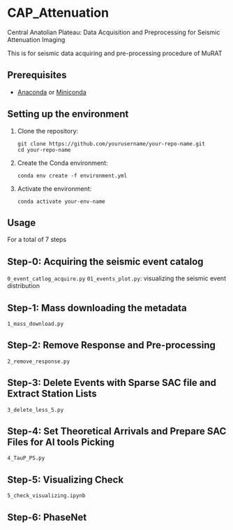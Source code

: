 # CAP_Attenuation
Central Anatolian Plateau: Data Acquisition and Preprocessing for Seismic Attenuation Imaging

This is for seismic data acquiring and pre-processing procedure of MuRAT


## Prerequisites

- [Anaconda](https://www.anaconda.com/products/distribution) or [Miniconda](https://docs.conda.io/en/latest/miniconda.html)

## Setting up the environment

1. Clone the repository:
   ```
   git clone https://github.com/yourusername/your-repo-name.git
   cd your-repo-name
   ```

2. Create the Conda environment:
   ```
   conda env create -f environment.yml
   ```

3. Activate the environment:
   ```
   conda activate your-env-name
   ```

## Usage
For a total of 7 steps

## Step-0: Acquiring the seismic event catalog
`0_event_catlog_acquire.py`
`01_events_plot.py`: visualizing the seismic event distribution

## Step-1: Mass downloading the metadata
`1_mass_download.py`

## Step-2: Remove Response and Pre-processing
`2_remove_response.py`

## Step-3: Delete Events with Sparse SAC file and Extract Station Lists
`3_delete_less_5.py`

## Step-4: Set Theoretical Arrivals and Prepare SAC Files for AI tools Picking
`4_TauP_PS.py`

## Step-5: Visualizing Check 
`5_check_visualizing.ipynb`

## Step-6: PhaseNet 

